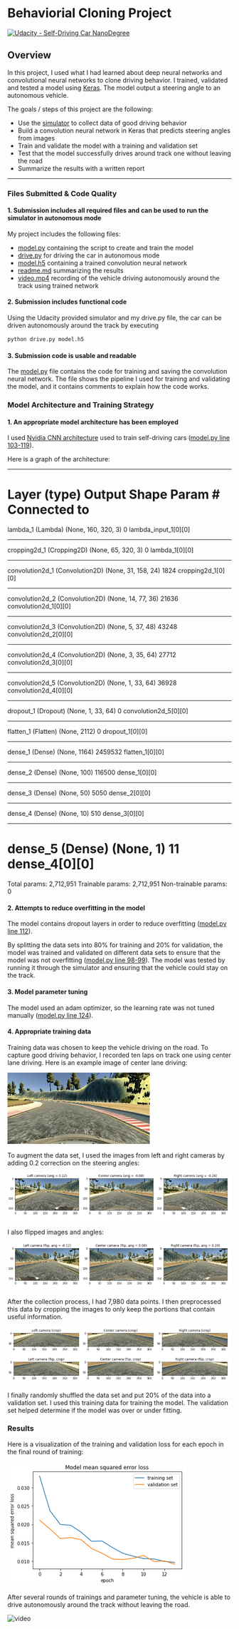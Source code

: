 # Behaviorial Cloning Project

[![Udacity - Self-Driving Car NanoDegree](https://s3.amazonaws.com/udacity-sdc/github/shield-carnd.svg)](http://www.udacity.com/drive)

Overview
---
In this project, I used what I had learned about deep neural networks and convolutional neural networks to clone driving behavior. I trained, validated and tested a model using [Keras](https://keras.io/). The model output a steering angle to an autonomous vehicle.

The goals / steps of this project are the following:
* Use the [simulator](https://github.com/udacity/self-driving-car-sim) to collect data of good driving behavior
* Build a convolution neural network in Keras that predicts steering angles from images
* Train and validate the model with a training and validation set
* Test that the model successfully drives around track one without leaving the road
* Summarize the results with a written report

[image1]: ./images/img.png "Original Image"
[image2]: ./images/img_flip.png "Image Flipped"
[image3]: ./images/img_crop.png "Image Cropped"
[image4]: ./images/loss.png "Loss"
[image5]: ./images/center_img.png "Center Image"

---
### Files Submitted & Code Quality

#### 1. Submission includes all required files and can be used to run the simulator in autonomous mode

My project includes the following files:
* [model.py](https://github.com/zhoujh30/CarND-Behavioral-Cloning-P3/blob/master/model.py) containing the script to create and train the model
* [drive.py](https://github.com/zhoujh30/CarND-Behavioral-Cloning-P3/blob/master/drive.py) for driving the car in autonomous mode
* [model.h5](https://github.com/zhoujh30/CarND-Behavioral-Cloning-P3/blob/master/model.h5) containing a trained convolution neural network
* [readme.md](https://github.com/zhoujh30/CarND-Behavioral-Cloning-P3/blob/master/README.md) summarizing the results
* [video.mp4](https://github.com/zhoujh30/CarND-Behavioral-Cloning-P3/blob/master/video.mp4) recording of the vehicle driving autonomously around the track using trained network


#### 2. Submission includes functional code
Using the Udacity provided simulator and my drive.py file, the car can be driven autonomously around the track by executing 
```sh
python drive.py model.h5
```

#### 3. Submission code is usable and readable

The [model.py](https://github.com/zhoujh30/CarND-Behavioral-Cloning-P3/blob/master/model.py) file contains the code for training and saving the convolution neural network. The file shows the pipeline I used for training and validating the model, and it contains comments to explain how the code works.


### Model Architecture and Training Strategy


#### 1. An appropriate model architecture has been employed

I used [Nvidia CNN architecture](https://devblogs.nvidia.com/parallelforall/deep-learning-self-driving-cars/) used to train self-driving cars ([model.py line 103-119](https://github.com/zhoujh30/CarND-Behavioral-Cloning-P3/blob/master/model.py#L103-L119)). 

Here is a graph of the architecture:

____________________________________________________________________________________________________
Layer (type)                     Output Shape          Param #     Connected to                     
======================================================
lambda_1 (Lambda)                (None, 160, 320, 3)   0           lambda_input_1[0][0]             
____________________________________________________________________________________________________
cropping2d_1 (Cropping2D)        (None, 65, 320, 3)    0           lambda_1[0][0]                   
____________________________________________________________________________________________________
convolution2d_1 (Convolution2D)  (None, 31, 158, 24)   1824        cropping2d_1[0][0]               
____________________________________________________________________________________________________
convolution2d_2 (Convolution2D)  (None, 14, 77, 36)    21636       convolution2d_1[0][0]            
____________________________________________________________________________________________________
convolution2d_3 (Convolution2D)  (None, 5, 37, 48)     43248       convolution2d_2[0][0]            
____________________________________________________________________________________________________
convolution2d_4 (Convolution2D)  (None, 3, 35, 64)     27712       convolution2d_3[0][0]            
____________________________________________________________________________________________________
convolution2d_5 (Convolution2D)  (None, 1, 33, 64)     36928       convolution2d_4[0][0]            
____________________________________________________________________________________________________
dropout_1 (Dropout)              (None, 1, 33, 64)     0           convolution2d_5[0][0]            
____________________________________________________________________________________________________
flatten_1 (Flatten)              (None, 2112)          0           dropout_1[0][0]                  
____________________________________________________________________________________________________
dense_1 (Dense)                  (None, 1164)          2459532     flatten_1[0][0]                  
____________________________________________________________________________________________________
dense_2 (Dense)                  (None, 100)           116500      dense_1[0][0]                    
____________________________________________________________________________________________________
dense_3 (Dense)                  (None, 50)            5050        dense_2[0][0]                    
____________________________________________________________________________________________________
dense_4 (Dense)                  (None, 10)            510         dense_3[0][0]                    
____________________________________________________________________________________________________
dense_5 (Dense)                  (None, 1)             11          dense_4[0][0]                    
======================================================
Total params: 2,712,951
Trainable params: 2,712,951
Non-trainable params: 0


#### 2. Attempts to reduce overfitting in the model

The model contains dropout layers in order to reduce overfitting ([model.py line 112](https://github.com/zhoujh30/CarND-Behavioral-Cloning-P3/blob/master/model.py#L112)). 

By splitting the data sets into 80% for training and 20% for validation, the model was trained and validated on different data sets to ensure that the model was not overfitting ([model.py line 98-99](https://github.com/zhoujh30/CarND-Behavioral-Cloning-P3/blob/master/model.py#L98-L99)). The model was tested by running it through the simulator and ensuring that the vehicle could stay on the track.

#### 3. Model parameter tuning

The model used an adam optimizer, so the learning rate was not tuned manually ([model.py line 124](https://github.com/zhoujh30/CarND-Behavioral-Cloning-P3/blob/master/model.py#L124)).

#### 4. Appropriate training data

Training data was chosen to keep the vehicle driving on the road. To capture good driving behavior, I recorded ten laps on track one using center lane driving. Here is an example image of center lane driving:

![alt text][image5]

To augment the data set, I used the images from left and right cameras by adding 0.2 correction on the steering angles:

![alt text][image1]

I also flipped images and angles:

![alt text][image2]

After the collection process, I had 7,980 data points. I then preprocessed this data by cropping the images to only keep the portions that contain useful information.

![alt text][image3]


I finally randomly shuffled the data set and put 20% of the data into a validation set. I used this training data for training the model. The validation set helped determine if the model was over or under fitting. 


### Results


Here is a visualization of the training and validation loss for each epoch in the final round of training:

![alt text][image4]

After several rounds of trainings and parameter tuning, the vehicle is able to drive autonomously around the track without leaving the road.

![video](https://github.com/zhoujh30/CarND-Behavioral-Cloning-P3/blob/master/images/video.gif?raw=true)